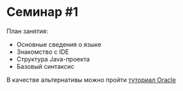# Семинар #1

План занятия:  
- Основные сведения о языке
- Знакомство с IDE
- Структура Java-проекта
- Базовый синтаксис
  
В качестве альтернативы можно пройти [туториал Oracle](https://docs.oracle.com/javase/tutorial/getStarted/index.html)  
